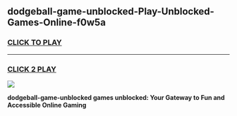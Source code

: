 
## dodgeball-game-unblocked-Play-Unblocked-Games-Online-f0w5a
<h3>
<a href="https://premium76.site?title=dodgeball-game-unblocked&ref=24A">CLICK TO PLAY</a></h3>
<hr>

<h3>
<a href="https://premium76.site?title=dodgeball-game-unblocked&ref=24A">CLICK 2 PLAY</a>
  
</h3>

<a href="https://premium76.site?title=dodgeball-game-unblocked&ref=24A"><img src="https://clearcache.store/games.png"></a>


**dodgeball-game-unblocked games unblocked: Your Gateway to Fun and Accessible Online Gaming**

